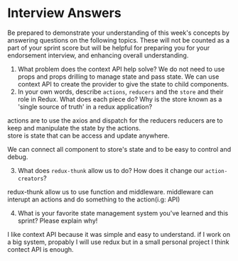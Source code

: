 # Interview Answers

Be prepared to demonstrate your understanding of this week's concepts by answering questions on the following topics. These will not be counted as a part of your sprint score but will be helpful for preparing you for your endorsement interview, and enhancing overall understanding.

1. What problem does the context API help solve?
   We do not need to use props and props drilling to manage state and pass state. We can use context API to create the provider to give the state to child components.
2. In your own words, describe `actions`, `reducers` and the `store` and their role in Redux. What does each piece do? Why is the store known as a 'single source of truth' in a redux application?

actions are to use the axios and dispatch for the reducers
reducers are to keep and manipulate the state by the actions.  
store is state that can be access and update anywhere.

We can connect all component to store's state and to be easy to control and debug.

3. What does `redux-thunk` allow us to do? How does it change our `action-creators`?

redux-thunk allow us to use function and middleware. middleware can interupt an actions and do something to the action(i.g: API)

4. What is your favorite state management system you've learned and this sprint? Please explain why!

I like context API because it was simple and easy to understand. if I work on a big system, propably I will use redux but in a small personal project I think contect API is enough.

